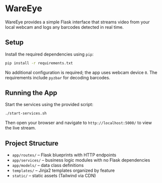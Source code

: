 # WareEye

WareEye provides a simple Flask interface that streams video from your local
webcam and logs any barcodes detected in real time.

## Setup

Install the required dependencies using `pip`:

```bash
pip install -r requirements.txt
```

No additional configuration is required; the app uses webcam device `0`. The
requirements include `pyzbar` for decoding barcodes.

## Running the App

Start the services using the provided script:

```bash
./start-services.sh
```

Then open your browser and navigate to `http://localhost:5000/` to view the live stream.

## Project Structure

- `app/routes/` – Flask blueprints with HTTP endpoints
- `app/services/` – business logic modules with no Flask dependencies
- `app/models/` – data class definitions
- `templates/` – Jinja2 templates organized by feature
- `static/` – static assets (Tailwind via CDN)

